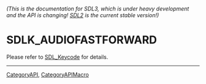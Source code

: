 ###### (This is the documentation for SDL3, which is under heavy development and the API is changing! [SDL2](https://wiki.libsdl.org/SDL2/) is the current stable version!)
# SDLK_AUDIOFASTFORWARD

Please refer to [SDL_Keycode](SDL_Keycode) for details.

----
[CategoryAPI](CategoryAPI), [CategoryAPIMacro](CategoryAPIMacro)


